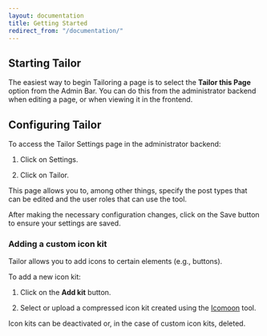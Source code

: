 ```yaml
---
layout: documentation
title: Getting Started
redirect_from: "/documentation/"
---
```


## Starting Tailor

The easiest way to begin Tailoring a page is to select the <b>Tailor this Page</b> option from the Admin Bar.  You can do this from the administrator backend when editing a page, or when viewing it in the frontend.

## Configuring Tailor

To access the Tailor Settings page in the administrator backend:

1. Click on Settings.

2. Click on Tailor.

This page allows you to, among other things, specify the post types that can be edited and the user roles that can use the tool.

After making the necessary configuration changes, click on the Save button to ensure your settings are saved.

### Adding a custom icon kit

Tailor allows you to add icons to certain elements (e.g., buttons).

To add a new icon kit:

1. Click on the <b>Add kit</b> button.

2. Select or upload a compressed icon kit created using the <a href="https://icomoon.io/app/">Icomoon</a> tool.

Icon kits can be deactivated or, in the case of custom icon kits, deleted.
